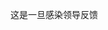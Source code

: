 <!--
 * @Descr
 * @Version: 2.0
 * @Autor: by1773
 * @Date: 2021-02-25 10:50:55
 * @LastEditors: by1773
 * @LastEditTime: 2021-02-25 15:01:32
-->
这是一旦感染领导反馈  
